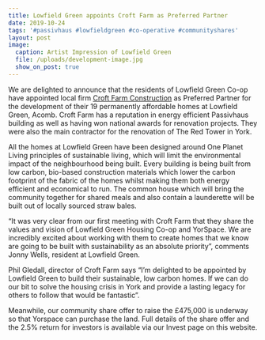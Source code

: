 ```yaml
---
title: Lowfield Green appoints Croft Farm as Preferred Partner
date: 2019-10-24
tags: '#passivhaus #lowfieldgreen #co-operative #communityshares'
layout: post
image:
  caption: Artist Impression of Lowfield Green
  file: /uploads/development-image.jpg
  show_on_post: true
---
```

We are delighted to announce that the residents of Lowfield Green Co-op have appointed local firm [Croft Farm Construction](http://www.croftfarmconstruction.com/) as Preferred Partner for the development of their 19 permanently affordable homes at Lowfield Green, Acomb.  Croft Farm has a reputation in energy efficient Passivhaus building as well as having won national awards for renovation projects.  They were also the main contractor for the renovation of The Red Tower in York.

All the homes at Lowfield Green have been designed around One Planet Living principles of sustainable living, which will limit the environmental impact of the neighbourhood being built.  Every building is being built from low carbon, bio-based construction materials which lower the carbon footprint of the fabric of the homes whilst making them both energy efficient and economical to run.  The common house which will bring the community together for shared meals and also contain a launderette will be built out of locally sourced straw bales.

“It was very clear from our first meeting with Croft Farm that they share the values and vision of Lowfield Green Housing Co-op and YorSpace. We are incredibly excited about working with them to create homes that we know are going to be built with sustainability as an absolute priority”, comments Jonny Wells, resident at Lowfield Green.

Phil Gledall, director of Croft Farm says “I’m delighted to be appointed by Lowfield Green to build their sustainable, low carbon homes.  If we can do our bit to solve the housing crisis in York and provide a lasting legacy for others to follow that would be fantastic”.  

Meanwhile, our community share offer to raise the £475,000 is underway so that Yorspace can purchase the land. Full details of the share offer and the 2.5% return for investors is available via our Invest page on this website.
